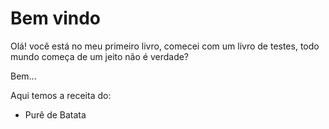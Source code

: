 # Bem vindo

Olá! você está no meu primeiro livro, comecei com um livro de testes, todo mundo começa de um jeito não é verdade?

Bem...

Aqui temos a receita do:

- Purê de Batata